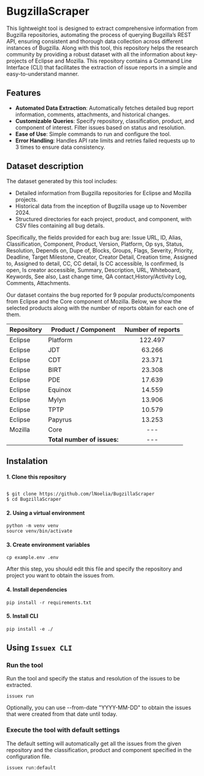 # BugzillaScraper

This lightweight tool is designed to extract comprehensive information from Bugzilla repositories, automating the process of querying Bugzilla’s REST API, ensuring consistent and thorough data collection across different instances of Bugzilla. Along with this tool, this repository helps the research community by providing a robust dataset with all the information about key-projects of Eclipse and Mozilla. This repository contains a Command Line Interface (CLI) that facilitates the extraction of issue reports in a simple and easy-to-understand manner.

## Features 

* **Automated Data Extraction**: Automatically fetches detailed bug report information, comments, attachments, and historical changes.
* **Customizable Queries**: Specify repository, classification, product, and component of interest. Filter issues based on status and resolution.
* **Ease of Use**: Simple commands to run and configure the tool.
* **Error Handling**: Handles API rate limits and retries failed requests up to 3 times to ensure data consistency.

## Dataset description

The dataset generated by this tool includes:

* Detailed information from Bugzilla repositories for Eclipse and Mozilla projects.
* Historical data from the inception of Bugzilla usage up to November 2024.
* Structured directories for each project, product, and component, with CSV files containing all bug details.

Specifically, the fields provided for each bug are: Issue URL, ID, Alias, Classification, Component, Product, Version, Platform, Op sys, Status, Resolution, Depends on, Dupe of, Blocks, Groups, Flags, Severity, Priority, Deadline, Target Milestone, Creator, Creator Detail, Creation time, Assigned to, Assigned to detail, CC, CC detail, Is CC accessible, Is confirmed, Is open, Is creator accessible, Summary, Description, URL, Whiteboard, Keywords, See also, Last change time, QA contact,History/Activity Log, Comments, Attachments. 

Our dataset contains the bug reported for 9 popular products/components from Eclipse and the Core component of Mozilla. Below, we show the selected products along with the number of reports obtain for each one of them.

| Repository  | Product / Component     | Number of reports |
| ----------- | -----------             |      :----:       |
| Eclipse     | Platform                |      122.497      |
| Eclipse     | JDT                     |       63.266      |
| Eclipse     | CDT                     |       23.371      |
| Eclipse     | BIRT                    |       23.308      |
| Eclipse     | PDE                     |       17.639      |
| Eclipse     | Equinox                 |       14.559      |
| Eclipse     | Mylyn                   |       13.906      |
| Eclipse     | TPTP                    |       10.579      |
| Eclipse     | Papyrus                 |       13.253      |
| Mozilla     | Core                    |        ---        |
||**Total number of issues:**| --- |

## Instalation

#### 1. Clone this repository
##
    $ git clone https://github.com/lNoelia/BugzillaScraper
    $ cd BugzillaScraper

#### 2. Using a virtual environment

```
python -m venv venv
source venv/bin/activate
```

#### 3. Create environment variables

```
cp example.env .env
```
After this step, you should edit this file and specify the repository and project you want to obtain the issues from.

#### 4. Install dependencies

```
pip install -r requirements.txt
``` 

#### 5. Install CLI

```
pip install -e ./
```

## Using `Issuex CLI`

### Run the tool

Run the tool and specify the status and resolution of the issues to be extracted.
```
issuex run
```
Optionally, you can use --from-date "YYYY-MM-DD" to obtain the issues that were created from that date until today.

### Execute the tool with default settings

The default setting will automatically get all the issues from the given repository and the classification, product and component specified in the configuration file.
```
issuex run:default
```
